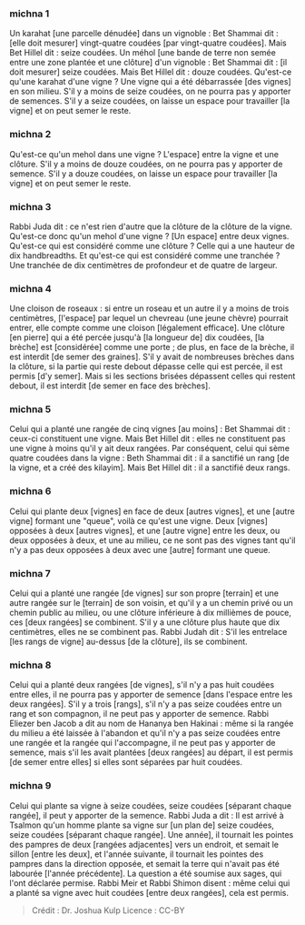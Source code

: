 
### michna 1
Un karahat [une parcelle dénudée] dans un vignoble : Bet Shammai dit : [elle doit mesurer] vingt-quatre coudées [par vingt-quatre coudées]. Mais Bet Hillel dit : seize coudées. Un méhol [une bande de terre non semée entre une zone plantée et une clôture] d'un vignoble : Bet Shammai dit : [il doit mesurer] seize coudées. Mais Bet Hillel dit : douze coudées. Qu'est-ce qu'une karahat d'une vigne ? Une vigne qui a été débarrassée [des vignes] en son milieu. S'il y a moins de seize coudées, on ne pourra pas y apporter de semences. S'il y a seize coudées, on laisse un espace pour travailler [la vigne] et on peut semer le reste.

### michna 2
Qu'est-ce qu'un mehol dans une vigne ? L'espace] entre la vigne et une clôture. S'il y a moins de douze coudées, on ne pourra pas y apporter de semence. S'il y a douze coudées, on laisse un espace pour travailler [la vigne] et on peut semer le reste.

### michna 3
Rabbi Juda dit : ce n'est rien d'autre que la clôture de la clôture de la vigne. Qu'est-ce donc qu'un mehol d'une vigne ? [Un espace] entre deux vignes. Qu'est-ce qui est considéré comme une clôture ? Celle qui a une hauteur de dix handbreadths. Et qu'est-ce qui est considéré comme une tranchée ? Une tranchée de dix centimètres de profondeur et de quatre de largeur.

### michna 4
Une cloison de roseaux : si entre un roseau et un autre il y a moins de trois centimètres, [l'espace] par lequel un chevreau (une jeune chèvre) pourrait entrer, elle compte comme une cloison [légalement efficace]. Une clôture [en pierre] qui a été percée jusqu'à [la longueur de] dix coudées, [la brèche] est [considérée] comme une porte ; de plus, en face de la brèche, il est interdit [de semer des graines]. S'il y avait de nombreuses brèches dans la clôture, si la partie qui reste debout dépasse celle qui est percée, il est permis [d'y semer]. Mais si les sections brisées dépassent celles qui restent debout, il est interdit [de semer en face des brèches].

### michna 5
Celui qui a planté une rangée de cinq vignes [au moins] : Bet Shammai dit : ceux-ci constituent une vigne. Mais Bet Hillel dit : elles ne constituent pas une vigne à moins qu'il y ait deux rangées. Par conséquent, celui qui sème quatre coudées dans la vigne : Beth Shammai dit : il a sanctifié un rang [de la vigne, et a créé des kilayim]. Mais Bet Hillel dit : il a sanctifié deux rangs.

### michna 6
Celui qui plante deux [vignes] en face de deux [autres vignes], et une [autre vigne] formant une "queue", voilà ce qu'est une vigne. Deux [vignes] opposées à deux [autres vignes], et une [autre vigne] entre les deux, ou deux opposées à deux, et une au milieu, ce ne sont pas des vignes tant qu'il n'y a pas deux opposées à deux avec une [autre] formant une queue.

### michna 7
Celui qui a planté une rangée [de vignes] sur son propre [terrain] et une autre rangée sur le [terrain] de son voisin, et qu'il y a un chemin privé ou un chemin public au milieu, ou une clôture inférieure à dix millièmes de pouce, ces [deux rangées] se combinent. S'il y a une clôture plus haute que dix centimètres, elles ne se combinent pas. Rabbi Judah dit : S'il les entrelace [les rangs de vigne] au-dessus [de la clôture], ils se combinent.

### michna 8
Celui qui a planté deux rangées [de vignes], s'il n'y a pas huit coudées entre elles, il ne pourra pas y apporter de semence [dans l'espace entre les deux rangées]. S'il y a trois [rangs], s'il n'y a pas seize coudées entre un rang et son compagnon, il ne peut pas y apporter de semence. Rabbi Eliezer ben Jacob a dit au nom de Hananya ben Hakinai : même si la rangée du milieu a été laissée à l'abandon et qu'il n'y a pas seize coudées entre une rangée et la rangée qui l'accompagne, il ne peut pas y apporter de semence, mais s'il les avait plantées [deux rangées] au départ, il est permis [de semer entre elles] si elles sont séparées par huit coudées.

### michna 9
Celui qui plante sa vigne à seize coudées, seize coudées [séparant chaque rangée], il peut y apporter de la semence. Rabbi Juda a dit : Il est arrivé à Tsalmon qu'un homme plante sa vigne sur [un plan de] seize coudées, seize coudées [séparant chaque rangée]. Une année], il tournait les pointes des pampres de deux [rangées adjacentes] vers un endroit, et semait le sillon [entre les deux], et l'année suivante, il tournait les pointes des pampres dans la direction opposée, et semait la terre qui n'avait pas été labourée [l'année précédente]. La question a été soumise aux sages, qui l'ont déclarée permise. Rabbi Meir et Rabbi Shimon disent : même celui qui a planté sa vigne avec huit coudées [entre deux rangées], cela est permis.

>Crédit : Dr. Joshua Kulp
>Licence : CC-BY